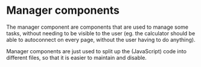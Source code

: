 # Manager components

The manager component are components that are used to manage some tasks, without
needing to be visible to the user (eg. the calculator should be able to
autoconnect on every page, without the user having to do anything).

Manager components are just used to split up the (JavaScript) code into
different files, so that it is easier to maintain and disable.
